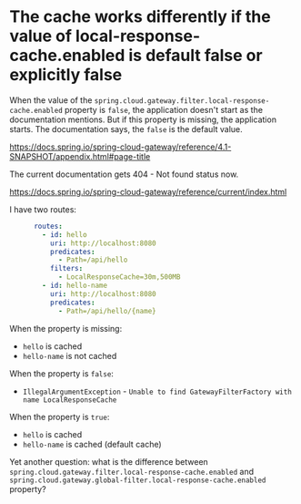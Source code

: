 # The cache works differently if the value of local-response-cache.enabled is default false or explicitly false

When the value of the `spring.cloud.gateway.filter.local-response-cache.enabled` property is `false`, the application
doesn't start as the documentation mentions. But if this property is missing, the application starts. The documentation
says, the `false` is the default value.

https://docs.spring.io/spring-cloud-gateway/reference/4.1-SNAPSHOT/appendix.html#page-title

The current documentation gets 404 - Not found status now.

https://docs.spring.io/spring-cloud-gateway/reference/current/index.html

I have two routes:

```yaml
      routes:
        - id: hello
          uri: http://localhost:8080
          predicates:
            - Path=/api/hello
          filters:
            - LocalResponseCache=30m,500MB
        - id: hello-name
          uri: http://localhost:8080
          predicates:
            - Path=/api/hello/{name}
```

When the property is missing:

* `hello` is cached
* `hello-name` is not cached

When the property is `false`:

* `IllegalArgumentException` - `Unable to find GatewayFilterFactory with name LocalResponseCache`

When the property is `true`:

* `hello` is cached
* `hello-name` is cached (default cache)

Yet another question: what is the difference between `spring.cloud.gateway.filter.local-response-cache.enabled` and
`spring.cloud.gateway.global-filter.local-response-cache.enabled` property?
